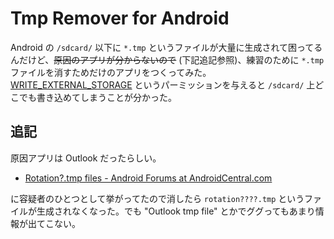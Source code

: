 # Tmp Remover for Android

Android の `/sdcard/` 以下に `*.tmp` というファイルが大量に生成されて困ってるんだけど、~~原因のアプリが分からないので~~ (下記追記参照)、練習のために `*.tmp` ファイルを消すためだけのアプリをつくってみた。[WRITE_EXTERNAL_STORAGE](https://developer.android.com/reference/android/Manifest.permission.html?hl=ja#WRITE_EXTERNAL_STORAGE) というパーミッションを与えると `/sdcard/` 上どこでも書き込めてしまうことが分かった。

## 追記

原因アプリは Outlook だったらしい。

- [Rotation?.tmp files - Android Forums at AndroidCentral.com](http://forums.androidcentral.com/ask-question/691556-rotation-tmp-files.html#post5232919)

に容疑者のひとつとして挙がってたので消したら `rotation????.tmp` というファイルが生成されなくなった。でも "Outlook tmp file" とかでググってもあまり情報が出てこない。


